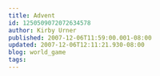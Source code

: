 ```yaml
---
title: Advent
id: 1250509072072634578
author: Kirby Urner
published: 2007-12-06T11:59:00.001-08:00
updated: 2007-12-06T12:11:21.930-08:00
blog: world_game
tags: 
---
```


